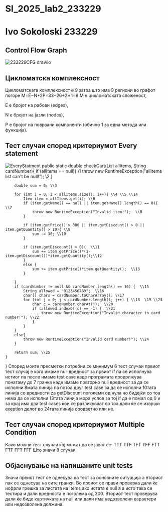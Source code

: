 # SI_2025_lab2_233229

# Ivo Sokoloski 233229

## Control Flow Graph

![233229CFG drawio](https://github.com/user-attachments/assets/86728058-460e-46f6-a431-72c5ee18bb64)



## Цикломатска комплексност
Цикломатската комплексност е 9 затоа што има 9 региони во графот погоре
M=E−N+2P=33−26+2∗1=9
M е цикломатската сложеност,

E е бројот на рабови (edges),

N е бројот на јазли (nodes),

P е бројот на поврзани компоненти (обично 1 за една метода или функција).


## Тест случаи според критериумот Every statement
![EveryStatment](https://github.com/user-attachments/assets/4b1314b3-0151-4541-8c97-d845cc35713c)
public static double checkCart(List<Item> allItems, String cardNumber){
        if (allItems == null){  \\1
            throw new RuntimeException("allItems list can't be null!"); \\2
        }

        double sum = 0; \\3

        for (int i = 0; i < allItems.size(); i++){ \\4 \\5 \\14
            Item item = allItems.get(i); \\6
            if (item.getName() == null || item.getName().length() == 0){ \\7
                throw new RuntimeException("Invalid item!");  \\8
            }

            if (item.getPrice() > 300 || item.getDiscount() > 0 || item.getQuantity() > 10){ \\9
                sum -= 30; \\10
            }

            if (item.getDiscount() > 0){  \\11
                sum += item.getPrice()*(1-item.getDiscount())*item.getQuantity();\\12
            }
            else {
                sum += item.getPrice()*item.getQuantity();  \\13
            }

        }
        if (cardNumber != null && cardNumber.length() == 16) {  \\15
            String allowed = "0123456789";  \\16
            char[] chars = cardNumber.toCharArray(); \\17
            for (int j = 0; j < cardNumber.length(); j++) { \\18  \19 \\23
                char c = cardNumber.charAt(j);  \\20
                if (allowed.indexOf(c) == -1) {  \\21
                    throw new RuntimeException("Invalid character in card number!"); \\22
                }
            }
        }
        else{
            throw new RuntimeException("Invalid card number!"); \\24
        }

        return sum; \\25
    }
}
Според моите пресметки потребни се минимум 6 тест случаи првиот тест случај е кога имаме null вредност за првиот if па се исполнува истиот па после имаме test case каде програмата продолжува понатаму до 7 гранка каде имаме повторно null вредност за да се исполни 8мата линија па потоа друг test case за да се исполни 10тата линија со вредности za getDiscount поголеми од нула но бидејќи со тоа нема да се исполни 13тата линија мора услов за тој if да е помал од 0 и за крај има два test cases  кои се разликуваат со тоа дали ќе се изврши exeption делот во 24тата линија соодветно или не.


## Тест случаи според критериумот Multiple Condition
Како можни тест случаи кој можат да се јават се:
TTT
TTF
TFT
TFF
FTT
FTF
FFT
FFF
Што значи 8 случаи.

## Објаснување на напишаните unit tests
Значи првиот тест се однесува на тест за основните ситуација а вториот пак се однесува на сите гранки. Во првиот се прави проверка дали ќе исфрли грешка за листата на Items ако истата е null a а исто така се тестира и дали вредноста е поголема од 300. Вториот тест проверува дали ќе биде картичката на null или дали има недозволени карактери или недозволена должина.


